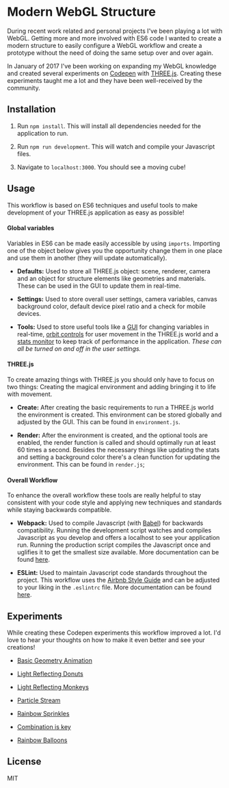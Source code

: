 # Modern WebGL Structure

During recent work related and personal projects I've been playing a lot with WebGL. Getting more and more involved with ES6 code I wanted to create a modern structure to easily configure a WebGL workflow and create a prototype without the need of doing the same setup over and over again.

In January of 2017 I've been working on expanding my WebGL knowledge and created several experiments on [Codepen](http://codepen.io/cvaneenige/) with [THREE.js](https://threejs.org). Creating these experiments taught me a lot and they have been well-received by the community.

## Installation

1. Run `npm install`.
This will install all dependencies needed for the application to run.

2. Run `npm run development`. This will watch and compile your Javascript files.

3. Navigate to `localhost:3000`. You should see a moving cube!

## Usage

This workflow is based on ES6 techniques and useful tools to make development of your THREE.js application as easy as possible!

#### Global variables
Variables in ES6 can be made easily accessible by using `imports`. Importing one of the object below gives you the opportunity change them in one place and use them in another (they will update automatically).

* **Defaults:** Used to store all THREE.js object: scene, renderer, camera and an object for structure elements like geometries and materials. These can be used in the GUI to update them in real-time.

* **Settings:** Used to store overall user settings, camera variables, canvas background color, default device pixel ratio and a check for mobile devices.

* **Tools:** Used to store useful tools like a [GUI](https://github.com/dataarts/dat.gui) for changing variables in real-time, [orbit controls](https://github.com/mattdesl/three-orbit-controls) for user movement in the THREE.js world and a [stats monitor](https://github.com/mrdoob/stats.js/) to keep track of performance in the application. *These can all be turned on and off in the user settings.*

#### THREE.js
To create amazing things with THREE.js you should only have to focus on two things: Creating the magical environment and adding bringing it to life with movement.

* **Create:** After creating the basic requirements to run a THREE.js world the environment is created. This environment can be stored globally and adjusted by the GUI. This can be found in `environment.js`.

* **Render:** After the environment is created, and the optional tools are enabled, the render function is called and should optimally run at least 60 times a second. Besides the necessary things like updating the stats and setting a background color there's a clean function for updating the environment. This can be found in `render.js`;

#### Overall Workflow
To enhance the overall workflow these tools are really helpful to stay consistent with your code style and applying new techniques and standards while staying backwards compatible.

* **Webpack:** Used to compile Javascript (with [Babel](https://babeljs.io)) for backwards compatibility. Running the development script watches and compiles Javascript as you develop and offers a localhost to see your application run. Running the production script compiles the Javascript once and uglifies it to get the smallest size available. More documentation can be found [here](https://webpack.js.org).

* **ESLint:** Used to maintain Javascript code standards throughout the project. This workflow uses the [Airbnb Style Guide](https://github.com/airbnb/javascript) and can be adjusted to your liking in the `.eslintrc` file.  More documentation can be found [here](http://eslint.org).

## Experiments
While creating these Codepen experiments this workflow improved a lot. I'd love to hear your thoughts on how to make it even better and see your creations!

* [Basic Geometry Animation](http://codepen.io/cvaneenige/full/jyEPPm)

* [Light Reflecting Donuts](http://codepen.io/cvaneenige/full/egNYmb/)

* [Light Reflecting Monkeys](http://codepen.io/cvaneenige/full/PWqqRN)

* [Particle Stream](http://codepen.io/cvaneenige/full/rjVvdM)

* [Rainbow Sprinkles](http://codepen.io/cvaneenige/full/dNYqbp/)

* [Combination is key](http://codepen.io/cvaneenige/full/zNqmxv/)

* [Rainbow Balloons](http://codepen.io/cvaneenige/full/dNXjga/)

## License

MIT
